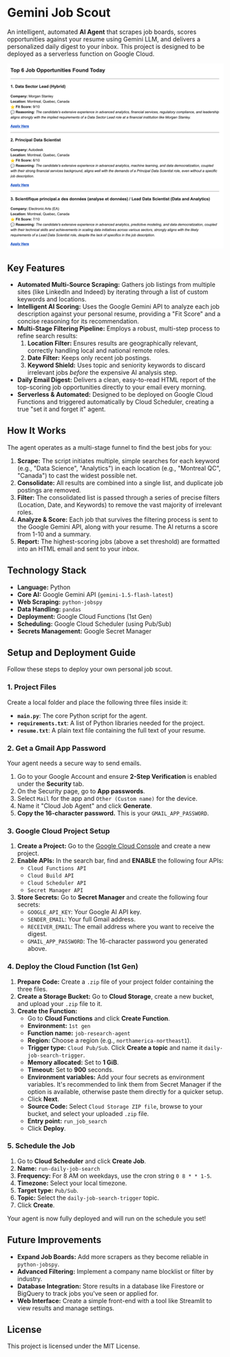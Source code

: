 # Gemini Job Scout

An intelligent, automated **AI Agent** that scrapes job boards, scores opportunities against your resume using Gemini LLM, and delivers a personalized daily digest to your inbox. This project is designed to be deployed as a serverless function on Google Cloud.


![Agent Output](Screenshot.png)


## Key Features

*   **Automated Multi-Source Scraping:** Gathers job listings from multiple sites (like LinkedIn and Indeed) by iterating through a list of custom keywords and locations.
*   **Intelligent AI Scoring:** Uses the Google Gemini API to analyze each job description against your personal resume, providing a "Fit Score" and a concise reasoning for its recommendation.
*   **Multi-Stage Filtering Pipeline:** Employs a robust, multi-step process to refine search results:
    1.  **Location Filter:** Ensures results are geographically relevant, correctly handling local and national remote roles.
    2.  **Date Filter:** Keeps only recent job postings.
    3.  **Keyword Shield:** Uses topic and seniority keywords to discard irrelevant jobs *before* the expensive AI analysis step.
*   **Daily Email Digest:** Delivers a clean, easy-to-read HTML report of the top-scoring job opportunities directly to your email every morning.
*   **Serverless & Automated:** Designed to be deployed on Google Cloud Functions and triggered automatically by Cloud Scheduler, creating a true "set it and forget it" agent.

## How It Works

The agent operates as a multi-stage funnel to find the best jobs for you:

1.  **Scrape:** The script initiates multiple, simple searches for each keyword (e.g., "Data Science", "Analytics") in each location (e.g., "Montreal QC", "Canada") to cast the widest possible net.
2.  **Consolidate:** All results are combined into a single list, and duplicate job postings are removed.
3.  **Filter:** The consolidated list is passed through a series of precise filters (Location, Date, and Keywords) to remove the vast majority of irrelevant roles.
4.  **Analyze & Score:** Each job that survives the filtering process is sent to the Google Gemini API, along with your resume. The AI returns a score from 1-10 and a summary.
5.  **Report:** The highest-scoring jobs (above a set threshold) are formatted into an HTML email and sent to your inbox.

## Technology Stack

*   **Language:** Python
*   **Core AI:** Google Gemini API (`gemini-1.5-flash-latest`)
*   **Web Scraping:** `python-jobspy`
*   **Data Handling:** `pandas`
*   **Deployment:** Google Cloud Functions (1st Gen)
*   **Scheduling:** Google Cloud Scheduler (using Pub/Sub)
*   **Secrets Management:** Google Secret Manager

## Setup and Deployment Guide

Follow these steps to deploy your own personal job scout.

### 1. Project Files

Create a local folder and place the following three files inside it:

*   **`main.py`**: The core Python script for the agent.
*   **`requirements.txt`**: A list of Python libraries needed for the project.
*   **`resume.txt`**: A plain text file containing the full text of your resume.

### 2. Get a Gmail App Password

Your agent needs a secure way to send emails.
1.  Go to your Google Account and ensure **2-Step Verification** is enabled under the **Security** tab.
2.  On the Security page, go to **App passwords**.
3.  Select `Mail` for the app and `Other (Custom name)` for the device.
4.  Name it "Cloud Job Agent" and click **Generate**.
5.  **Copy the 16-character password.** This is your `GMAIL_APP_PASSWORD`.

### 3. Google Cloud Project Setup

1.  **Create a Project:** Go to the [Google Cloud Console](https://console.cloud.google.com/) and create a new project.
2.  **Enable APIs:** In the search bar, find and **ENABLE** the following four APIs:
    *   `Cloud Functions API`
    *   `Cloud Build API`
    *   `Cloud Scheduler API`
    *   `Secret Manager API`
3.  **Store Secrets:** Go to **Secret Manager** and create the following four secrets:
    *   `GOOGLE_API_KEY`: Your Google AI API key.
    *   `SENDER_EMAIL`: Your full Gmail address.
    *   `RECEIVER_EMAIL`: The email address where you want to receive the digest.
    *   `GMAIL_APP_PASSWORD`: The 16-character password you generated above.

### 4. Deploy the Cloud Function (1st Gen)

1.  **Prepare Code:** Create a `.zip` file of your project folder containing the three files.
2.  **Create a Storage Bucket:** Go to **Cloud Storage**, create a new bucket, and upload your `.zip` file to it.
3.  **Create the Function:**
    *   Go to **Cloud Functions** and click **Create Function**.
    *   **Environment:** `1st gen`
    *   **Function name:** `job-research-agent`
    *   **Region:** Choose a region (e.g., `northamerica-northeast1`).
    *   **Trigger type:** `Cloud Pub/Sub`. Click **Create a topic** and name it `daily-job-search-trigger`.
    *   **Memory allocated:** Set to **1 GiB**.
    *   **Timeout:** Set to **900** seconds.
    *   **Environment variables:** Add your four secrets as environment variables. It's recommended to link them from Secret Manager if the option is available, otherwise paste them directly for a quicker setup.
    *   Click **Next**.
    *   **Source Code:** Select `Cloud Storage ZIP file`, browse to your bucket, and select your uploaded `.zip` file.
    *   **Entry point:** `run_job_search`
    *   Click **Deploy**.

### 5. Schedule the Job

1.  Go to **Cloud Scheduler** and click **Create Job**.
2.  **Name:** `run-daily-job-search`
3.  **Frequency:** For 8 AM on weekdays, use the cron string `0 8 * * 1-5`.
4.  **Timezone:** Select your local timezone.
5.  **Target type:** `Pub/Sub`.
6.  **Topic:** Select the `daily-job-search-trigger` topic.
7.  Click **Create**.

Your agent is now fully deployed and will run on the schedule you set!

## Future Improvements

*   **Expand Job Boards:** Add more scrapers as they become reliable in `python-jobspy`.
*   **Advanced Filtering:** Implement a company name blocklist or filter by industry.
*   **Database Integration:** Store results in a database like Firestore or BigQuery to track jobs you've seen or applied for.
*   **Web Interface:** Create a simple front-end with a tool like Streamlit to view results and manage settings.

## License

This project is licensed under the MIT License.
